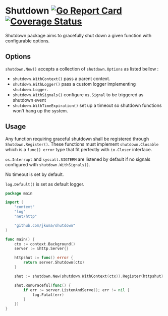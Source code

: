 # Shutdown [![Go Report Card](https://goreportcard.com/badge/github.com/jkuma/shutdown)](https://goreportcard.com/report/github.com/jkuma/shutdown) [![Coverage Status](https://coveralls.io/repos/github/jkuma/shutdown/badge.svg?branch=main)](https://coveralls.io/github/jkuma/shutdown?branch=main)

Shutdown package aims to gracefully shut down a given function with configurable options.

## Options

`shutdown.New()` accepts a collection of `shutdown.Options` as listed bellow :

- `shutdown.WithContext()` pass a parent context.
- `shutdown.WithLogger()` pass a custom logger implementing `shutdown.Logger`.
- `shutdown.WithSignals()` configure `os.Signal` to be triggered as shutdown event
- `shutdown.WithTimeExpiration()` set up a timeout so shutdown functions won't hang up the system.

## Usage

Any function requiring graceful shutdown shall be registered through `Shutdown.Register()`. These 
functions must implement `shutdown.Closable` which is a `func() error` type that fit perfectly 
with `io.Closer` interface.

`os.Interrupt` and `syscall.SIGTERM` are listened by default if no signals configured with `shutdown.WithSignals()`.

No timeout is set by default.

`log.Default()` is set as default logger.

```go
package main

import (
	"context"
	"log"
	"net/http"

	"github.com/jkuma/shutdown"
)

func main() {
	ctx := context.Background()
	server := &http.Server{}

	httpshut := func() error {
		return server.Shutdown(ctx)
	}

	shut := shutdown.New(shutdown.WithContext(ctx)).Register(httpshut)

	shut.RunGraceful(func() {
		if err := server.ListenAndServe(); err != nil {
			log.Fatal(err)
		}
	})
}
```
